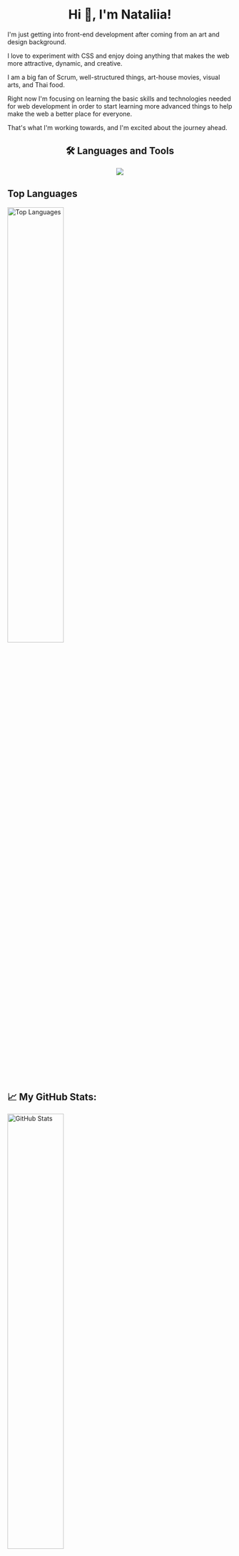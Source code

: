 
  <h1 align="center">
  Hi 👋, I'm Nataliia!  
  </h1>

I'm just getting into front-end development after coming from an art and design background.

I love to experiment with CSS and enjoy doing anything that makes the web more attractive, dynamic, and creative.

I am a big fan of Scrum, well-structured things, art-house movies, visual arts, and Thai food.

Right now I'm focusing on learning the basic skills and technologies needed for web development in order to start learning more advanced things to help make the web a better place for everyone. 

That's what I'm working towards, and I'm excited about the journey ahead.

<h2 align="center"> 🛠️ Languages and Tools </h2>


<p align="center">
  <a href="https://skillicons.dev">
    <img src="https://skillicons.dev/icons?i=html,css,sass,js,ts,react,figma,mui" />
  </a>
</p>


## Top Languages
<img width="50%" src="https://github-readme-stats.vercel.app/api/top-langs?username=Nataliia-Kuranakova&show_icons=true&locale=en&layout=compact&theme=radical&border_color=f1e05a" alt="Top Languages"  />

## 📈 My GitHub Stats:
<img width="50%" src="https://github-readme-stats.vercel.app/api?username=Nataliia-Kuranakova&show_icons=true&theme=radical&border_color=f1e05a" alt="GitHub Stats"/>










